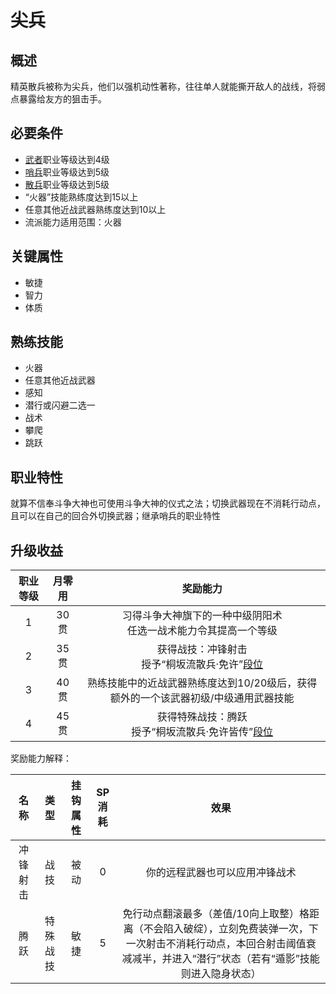 # 尖兵

## 概述

精英散兵被称为尖兵，他们以强机动性著称，往往单人就能撕开敌人的战线，将弱点暴露给友方的狙击手。

## 必要条件

* <a href="../../../basicJob/Warrior" target="_blank">武者</a>职业等级达到4级
* <a href="../../../basicJob/Sentinel" target="_blank">哨兵</a>职业等级达到5级
* <a href="../skirmisher" target="_blank">散兵</a>职业等级达到5级
* “火器”技能熟练度达到15以上
* 任意其他近战武器熟练度达到10以上
* 流派能力适用范围：火器

## 关键属性

* 敏捷
* 智力
* 体质

## 熟练技能

* 火器
* 任意其他近战武器
* 感知
* 潜行或闪避二选一
* 战术
* 攀爬
* 跳跃
  
## 职业特性

就算不信奉斗争大神也可使用斗争大神的仪式之法；切换武器现在不消耗行动点，且可以在自己的回合外切换武器；继承哨兵的职业特性

## 升级收益

职业等级|月零用|奖励能力
:--:|:--:|:--:
1|30贯|习得斗争大神旗下的一种中级阴阳术<br>任选一战术能力令其提高一个等级
2|35贯|获得战技：冲锋射击<br>授予“桐坂流散兵·免许”<a href="../../dan" target="_blank">段位</a>
3|40贯|熟练技能中的近战武器熟练度达到10/20级后，获得额外的一个该武器初级/中级通用武器技能
4|45贯|获得特殊战技：腾跃<br>授予“桐坂流散兵·免许皆传”<a href="../../dan" target="_blank">段位</a>

奖励能力解释：

名称|类型|挂钩属性|SP消耗|效果
:--:|:--:|:--:|:--:|:--:
冲锋射击|战技|被动|0|你的远程武器也可以应用冲锋战术
腾跃|特殊战技|敏捷|5|免行动点翻滚最多（差值/10向上取整）格距离（不会陷入破绽），立刻免费装弹一次，下一次射击不消耗行动点，本回合射击阈值衰减减半，并进入“潜行”状态（若有“遁影”技能则进入隐身状态）